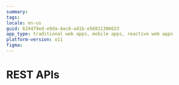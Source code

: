 ```yaml
---
summary: 
tags: 
locale: en-us
guid: 624479ed-e9da-4ac8-a41b-e56811306623
app_type: traditional web apps, mobile apps, reactive web apps
platform-version: o11
figma:
---
```


# REST APIs
